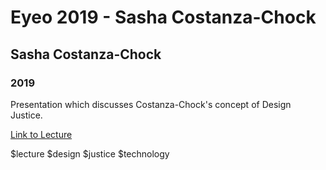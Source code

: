 # Eyeo 2019 - Sasha Costanza-Chock
## Sasha Costanza-Chock
### 2019

Presentation which discusses Costanza-Chock's concept of Design Justice. 

[Link to Lecture](https://vimeo.com/354276956)

$lecture $design $justice $technology 